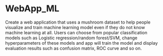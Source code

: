 # WebApp_ML
Create a web application that uses a mushroom dataset to help people visualize and train machine learning model even if they do not know machine learning at all.
Users can choose from popular classification models such as Logistic regression/random forest/SVM, change hyperparameters of these models and app will train the model and display evaluation results such as confusion matrix, ROC curve and so on.

